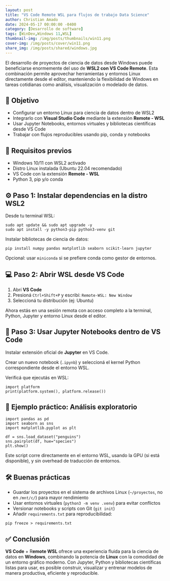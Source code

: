 ```yaml
---
layout: post
title: "VS Code Remote WSL para flujos de trabajo Data Science"
author: Christian Amado
date: 2024-05-17 00:00:00 -0400
category: [Desarrollo de software]
tags: [WinDev,Windows 11,WSL]
thumbnail-img: /img/posts/thumbnails/win11.png
cover-img: /img/posts/cover/win11.png
share_img: /img/posts/shared/windows.jpg
---
```


El desarrollo de proyectos de ciencia de datos desde Windows puede beneficiarse enormemente del uso de **WSL2 con VS Code Remote**. Esta combinación permite aprovechar herramientas y entornos Linux directamente desde el editor, manteniendo la flexibilidad de Windows en tareas cotidianas como análisis, visualización o modelado de datos.

<!--more-->

## 🎯 Objetivo

- Configurar un entorno Linux para ciencia de datos dentro de WSL2
- Integrarlo con **Visual Studio Code** mediante la extensión **Remote - WSL**
- Usar Jupyter Notebooks, entornos virtuales y bibliotecas científicas desde VS Code
- Trabajar con flujos reproducibles usando pip, conda y notebooks

## 🧰 Requisitos previos

- Windows 10/11 con WSL2 activado
- Distro Linux instalada (Ubuntu 22.04 recomendado)
- VS Code con la extensión **Remote - WSL**
- Python 3, pip y/o conda

## ⚙️ Paso 1: Instalar dependencias en la distro WSL2

Desde tu terminal WSL:

```
sudo apt update && sudo apt upgrade -y
sudo apt install -y python3-pip python3-venv git
```

Instalar bibliotecas de ciencia de datos:

```
pip install numpy pandas matplotlib seaborn scikit-learn jupyter
```

Opcional: usar `miniconda` si se prefiere conda como gestor de entornos.

## 💻 Paso 2: Abrir WSL desde VS Code

1. Abrí **VS Code**
2. Presioná `Ctrl+Shift+P` y escribí: `Remote-WSL: New Window`
3. Seleccioná tu distribución (ej: Ubuntu)

Ahora estás en una sesión remota con acceso completo a la terminal, Python, Jupyter y entorno Linux desde el editor.

## 📓 Paso 3: Usar Jupyter Notebooks dentro de VS Code

Instalar extensión oficial de **Jupyter** en VS Code.

Crear un nuevo notebook (`.ipynb`) y seleccioná el kernel Python correspondiente desde el entorno WSL.

Verificá que ejecutás en WSL:

```
import platform
print(platform.system(), platform.release())
```

## 🧪 Ejemplo práctico: Análisis exploratorio

```
import pandas as pd
import seaborn as sns
import matplotlib.pyplot as plt

df = sns.load_dataset("penguins")
sns.pairplot(df, hue="species")
plt.show()
```

Este script corre directamente en el entorno WSL, usando la GPU (si está disponible), y sin overhead de traducción de entornos.

## 🛠️ Buenas prácticas

- Guardar los proyectos en el sistema de archivos Linux (`~/proyectos`, no en `/mnt/c/`) para mayor rendimiento
- Usar entornos virtuales (`python3 -m venv .venv`) para evitar conflictos
- Versionar notebooks y scripts con Git (`git init`)
- Añadir `requirements.txt` para reproducibilidad:

```
pip freeze > requirements.txt
```

## ✅ Conclusión

**VS Code** + R**emote WSL** ofrece una experiencia fluida para la ciencia de datos en **Windows**, combinando la potencia de **Linux** con la comodidad de un entorno gráfico moderno. Con Jupyter, Python y bibliotecas científicas listas para usar, es posible construir, visualizar y entrenar modelos de manera productiva, eficiente y reproducible.
